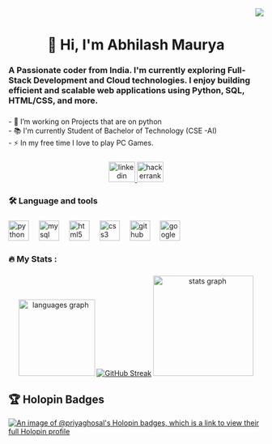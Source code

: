 <div align="right">
  <img src="https://visitor-badge.laobi.icu/badge?page_id=ArisuAbhilash.ArisuAbhilash&left_color=navy"  />
</div>

###

<h1 align="center">👋 Hi, I'm Abhilash Maurya</h1>

###

<h3 align="left">A Passionate coder from India. I'm currently exploring Full-Stack Development and Cloud technologies. I enjoy building efficient and scalable web applications using Python, SQL, HTML/CSS, and more.</h3>

###

<p align="left">- 🔭 I’m working on Projects that are on python<br>- 📚 I'm currently Student of Bachelor of Technology (CSE -AI)<br>- ⚡ In my free time I  love to play PC  Games.</p>

###

<div align="center">
  <a href="https://www.linkedin.com/in/abhilash-maurya-365a941b8/" target="_blank">
    <img src="https://raw.githubusercontent.com/maurodesouza/profile-readme-generator/master/src/assets/icons/social/linkedin/default.svg" width="52" height="40" alt="linkedin logo"  />
  </a>
  <a href="https://www.hackerrank.com/profile/ArisuAbhilash" target="_blank">
    <img src="https://raw.githubusercontent.com/maurodesouza/profile-readme-generator/master/src/assets/icons/social/hackerrank/default.svg" width="52" height="40" alt="hackerrank logo"  />
  </a>
</div>

###

<h3 align="left">🛠 Language and tools</h3>

###

<div align="left">
  <img src="https://cdn.jsdelivr.net/gh/devicons/devicon/icons/python/python-original.svg" height="40" alt="python logo"  />
  <img width="12" />
  <img src="https://cdn.jsdelivr.net/gh/devicons/devicon/icons/mysql/mysql-original.svg" height="40" alt="mysql logo"  />
  <img width="12" />
  <img src="https://cdn.jsdelivr.net/gh/devicons/devicon/icons/html5/html5-original.svg" height="40" alt="html5 logo"  />
  <img width="12" />
  <img src="https://cdn.jsdelivr.net/gh/devicons/devicon/icons/css3/css3-original.svg" height="40" alt="css3 logo"  />
  <img width="12" />
  <img src="https://cdn.jsdelivr.net/gh/devicons/devicon/icons/github/github-original.svg" height="40" alt="github logo"  />
  <img width="12" />
  <img src="https://cdn.jsdelivr.net/gh/devicons/devicon/icons/googlecloud/googlecloud-original.svg" height="40" alt="googlecloud logo"  />
</div>

###

<h3 align="left">🔥   My Stats :</h3>

###

<div align="center">
  <img src="https://github-readme-stats.vercel.app/api/top-langs?username=ArisuAbhilash&locale=en&hide_title=false&layout=compact&card_width=320&langs_count=6&theme=rose_pine&hide_border=false&order=2" height="151" alt="languages graph"  />
  <a href="https://git.io/streak-stats"><img src="https://streak-stats.demolab.com?user=ArisuAbhilash" alt="GitHub Streak" /></a>
  <img src="https://github-readme-stats.vercel.app/api?username=ArisuAbhilash&hide_title=true&hide_rank=false&show_icons=true&include_all_commits=true&count_private=true&disable_animations=false&theme=great-gatsby&locale=en&hide_border=false&order=1" height="198" alt="stats graph"  />
</div>

## 🏆 Holopin Badges
[![An image of @priyaghosal's Holopin badges, which is a link to view their full Holopin profile](https://holopin.me/ArisuAbhilash)](https://holopin.io/@arisuabhilash)

###


###
